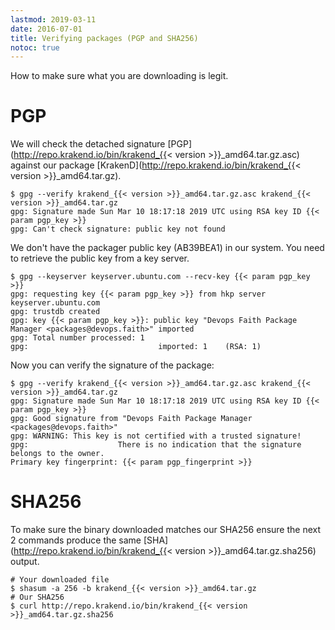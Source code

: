 ```yaml
---
lastmod: 2019-03-11
date: 2016-07-01
title: Verifying packages (PGP and SHA256)
notoc: true
---
```

How to make sure what you are downloading is legit.

# PGP
We will check the detached signature [PGP](http://repo.krakend.io/bin/krakend_{{< version >}}_amd64.tar.gz.asc) against our package [KrakenD](http://repo.krakend.io/bin/krakend_{{< version >}}_amd64.tar.gz).

    $ gpg --verify krakend_{{< version >}}_amd64.tar.gz.asc krakend_{{< version >}}_amd64.tar.gz
    gpg: Signature made Sun Mar 10 18:17:18 2019 UTC using RSA key ID {{< param pgp_key >}}
    gpg: Can't check signature: public key not found

We don't have the packager public key (AB39BEA1) in our system. You need to retrieve the public key from a key server.

    $ gpg --keyserver keyserver.ubuntu.com --recv-key {{< param pgp_key >}}
    gpg: requesting key {{< param pgp_key >}} from hkp server keyserver.ubuntu.com
    gpg: trustdb created
    gpg: key {{< param pgp_key >}}: public key "Devops Faith Package Manager <packages@devops.faith>" imported
    gpg: Total number processed: 1
    gpg:							 imported: 1	(RSA: 1)

Now you can verify the signature of the package:

    $ gpg --verify krakend_{{< version >}}_amd64.tar.gz.asc krakend_{{< version >}}_amd64.tar.gz
    gpg: Signature made Sun Mar 10 18:17:18 2019 UTC using RSA key ID {{< param pgp_key >}}
    gpg: Good signature from "Devops Faith Package Manager <packages@devops.faith>"
    gpg: WARNING: This key is not certified with a trusted signature!
    gpg:					There is no indication that the signature belongs to the owner.
    Primary key fingerprint: {{< param pgp_fingerprint >}}


# SHA256

To make sure the binary downloaded matches our SHA256 ensure the next 2 commands produce the same [SHA](http://repo.krakend.io/bin/krakend_{{< version >}}_amd64.tar.gz.sha256) output.

    # Your downloaded file
	$ shasum -a 256 -b krakend_{{< version >}}_amd64.tar.gz
    # Our SHA256
    $ curl http://repo.krakend.io/bin/krakend_{{< version >}}_amd64.tar.gz.sha256
